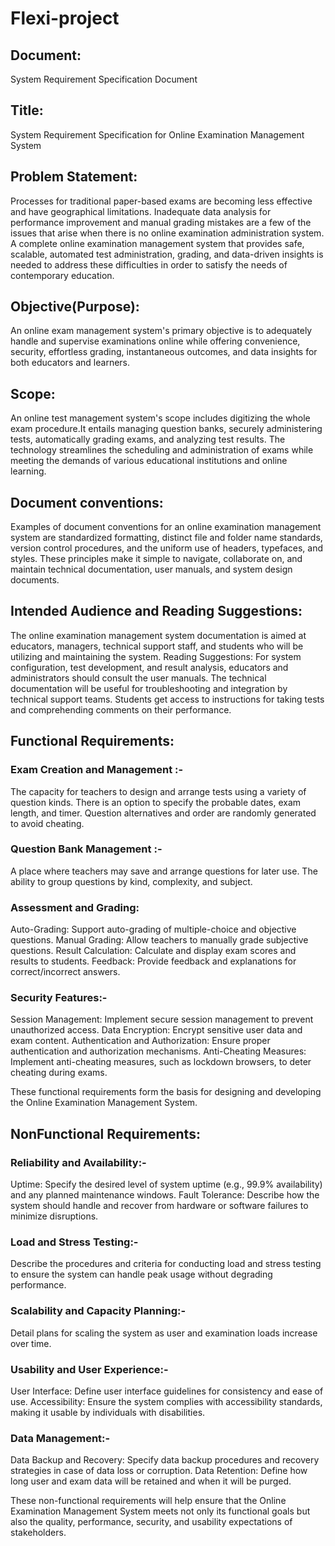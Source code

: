 # Flexi-project

## Document:
System Requirement Specification Document

## Title:
System Requirement Specification for Online Examination Management System

## Problem Statement:
Processes for traditional paper-based exams are becoming less effective and have geographical limitations. Inadequate data analysis for performance improvement and manual grading mistakes are a few of the issues that arise when there is no online examination administration system. A complete online examination management system that provides safe, scalable, automated test administration, grading, and data-driven insights is needed to address these difficulties in order to satisfy the needs of contemporary education.

## Objective(Purpose):
An online exam management system's primary objective is to adequately handle and supervise examinations online while offering convenience, security, effortless grading, instantaneous outcomes, and data insights for both educators and learners.

## Scope:
An online test management system's scope includes digitizing the whole exam procedure.It entails managing question banks, securely administering tests, automatically grading exams, and analyzing test results. The technology streamlines the scheduling and administration of exams while meeting the demands of various educational institutions and online learning.

## Document conventions:
Examples of document conventions for an online examination management system are standardized formatting, distinct file and folder name standards, version control procedures, and the uniform use of headers, typefaces, and styles. These principles make it simple to navigate, collaborate on, and maintain technical documentation, user manuals, and system design documents.

## Intended Audience and Reading Suggestions:
The online examination management system documentation is aimed at educators, managers, technical support staff, and students who will be utilizing and maintaining the system.
Reading Suggestions:
For system configuration, test development, and result analysis, educators and administrators should consult the user manuals. The technical documentation will be useful for troubleshooting and integration by technical support teams. Students get access to instructions for taking tests and comprehending comments on their performance.

## Functional Requirements:
### Exam Creation and Management :-
The capacity for teachers to design and arrange tests using a variety of question kinds. There is an option to specify the probable dates, exam length, and timer. Question alternatives and order are randomly generated to avoid cheating.
### Question Bank Management :-
A place where teachers may save and arrange questions for later use. The ability to group questions by kind, complexity, and subject.
### Assessment and Grading:
Auto-Grading: Support auto-grading of multiple-choice and objective questions.
Manual Grading: Allow teachers to manually grade subjective questions.
Result Calculation: Calculate and display exam scores and results to students.
Feedback: Provide feedback and explanations for correct/incorrect answers.
### Security Features:-
Session Management: Implement secure session management to prevent unauthorized access.
Data Encryption: Encrypt sensitive user data and exam content.
Authentication and Authorization: Ensure proper authentication and authorization mechanisms.
Anti-Cheating Measures: Implement anti-cheating measures, such as lockdown browsers, to deter cheating during exams.

These functional requirements form the basis for designing and developing the Online Examination Management System.

## NonFunctional Requirements:
### Reliability and Availability:-
Uptime: Specify the desired level of system uptime (e.g., 99.9% availability) and any planned maintenance windows.
Fault Tolerance: Describe how the system should handle and recover from hardware or software failures to minimize disruptions.
### Load and Stress Testing:-
Describe the procedures and criteria for conducting load and stress testing to ensure the system can handle peak usage without degrading performance.
### Scalability and Capacity Planning:-
Detail plans for scaling the system as user and examination loads increase over time.
### Usability and User Experience:-
User Interface: Define user interface guidelines for consistency and ease of use.
Accessibility: Ensure the system complies with accessibility standards, making it usable by individuals with disabilities.
### Data Management:-
Data Backup and Recovery: Specify data backup procedures and recovery strategies in case of data loss or corruption.
Data Retention: Define how long user and exam data will be retained and when it will be purged.

These non-functional requirements will help ensure that the Online Examination Management System meets not only its functional goals but also the quality, performance, security, and usability expectations of stakeholders.
